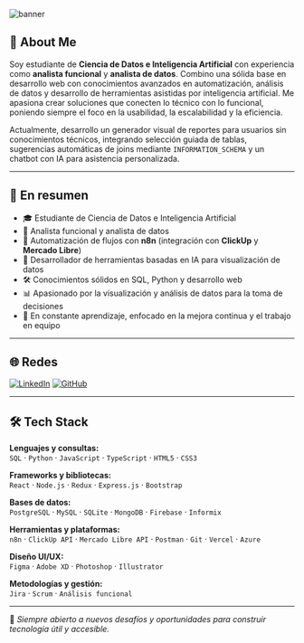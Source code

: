 ![banner](https://user-images.githubusercontent.com/86982224/218914712-849d5d78-fda9-4d06-ab69-78636a2cf116.png)

## 💫 About Me

Soy estudiante de **Ciencia de Datos e Inteligencia Artificial** con experiencia como **analista funcional** y **analista de datos**. Combino una sólida base en desarrollo web con conocimientos avanzados en automatización, análisis de datos y desarrollo de herramientas asistidas por inteligencia artificial. Me apasiona crear soluciones que conecten lo técnico con lo funcional, poniendo siempre el foco en la usabilidad, la escalabilidad y la eficiencia.

Actualmente, desarrollo un generador visual de reportes para usuarios sin conocimientos técnicos, integrando selección guiada de tablas, sugerencias automáticas de joins mediante `INFORMATION_SCHEMA` y un chatbot con IA para asistencia personalizada.

---

## 🚀 En resumen

- 🎓 Estudiante de Ciencia de Datos e Inteligencia Artificial  
- 💼 Analista funcional y analista de datos  
- 🤖 Automatización de flujos con **n8n** (integración con **ClickUp** y **Mercado Libre**)  
- 🧠 Desarrollador de herramientas basadas en IA para visualización de datos  
- 🛠️ Conocimientos sólidos en SQL, Python y desarrollo web  
- 📊 Apasionado por la visualización y análisis de datos para la toma de decisiones  
- 💬 En constante aprendizaje, enfocado en la mejora continua y el trabajo en equipo  

---

## 🌐 Redes

[![LinkedIn](https://img.shields.io/badge/LinkedIn-blue?logo=linkedin)](https://www.linkedin.com/in/ramiro-soaresgache)
[![GitHub](https://img.shields.io/badge/GitHub-black?logo=github)](https://github.com/ramisoaresgache)  
  

---

## 🛠️ Tech Stack

**Lenguajes y consultas:**  
`SQL` · `Python` · `JavaScript` · `TypeScript` · `HTML5` · `CSS3`

**Frameworks y bibliotecas:**  
`React` · `Node.js` · `Redux` · `Express.js` · `Bootstrap`

**Bases de datos:**  
`PostgreSQL` · `MySQL` · `SQLite` · `MongoDB` · `Firebase` · `Informix`

**Herramientas y plataformas:**  
`n8n` · `ClickUp API` · `Mercado Libre API` · `Postman` · `Git` · `Vercel` · `Azure`

**Diseño UI/UX:**  
`Figma` · `Adobe XD` · `Photoshop` · `Illustrator`

**Metodologías y gestión:**  
`Jira` · `Scrum` · `Análisis funcional`

---

🧩 *Siempre abierto a nuevos desafíos y oportunidades para construir tecnología útil y accesible.*



